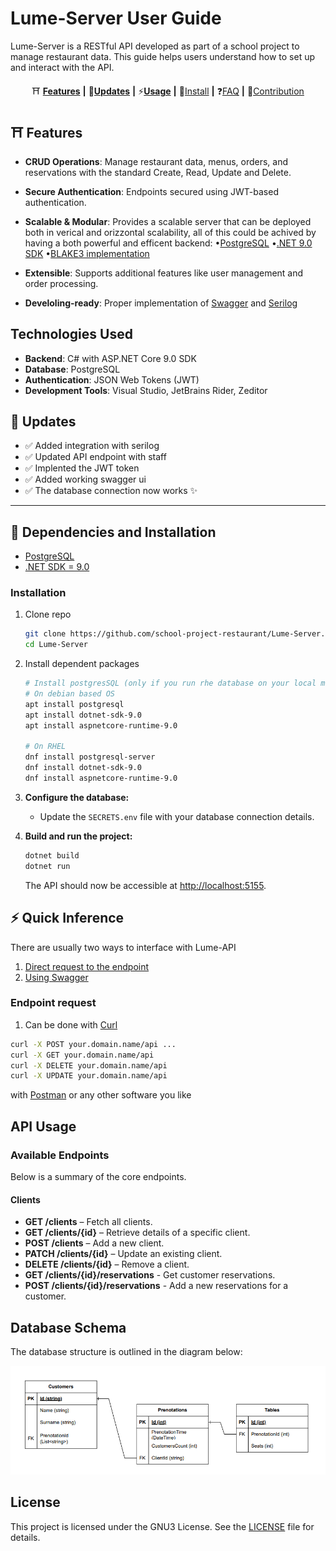 # Lume-Server User Guide

Lume-Server is a RESTful API developed as part of a school project to manage restaurant data. This guide helps users understand how to set up and interact with the API.
<div align="center">
   
⛩️ [**Features**](#-features) **|** 🚩[**Updates**](#-updates) **|** ⚡[**Usage**](#-quick-inference) **|** 🔧[Install](#-dependencies-and-installation)  **|** ❓[FAQ](docs/FAQ.md) **|** 🎨[Contribution](docs/CONTRIBUTING.md)

</div>

## ⛩️ Features

- **CRUD Operations**: Manage restaurant data, menus, orders, and reservations with the standard Create, Read, Update and Delete.
- **Secure Authentication**: Endpoints secured using JWT-based authentication.
- **Scalable & Modular**: Provides a scalable server that can be deployed both in verical and orizzontal scalability, all of this could be achived by having a both powerful and efficent backend:
     •[PostgreSQL](https://www.postgresql.org/)
     •[.NET 9.0 SDK](https://dotnet.microsoft.com/en-us/download)
     •[BLAKE3 implementation](https://github.com/BLAKE3-team/BLAKE3)

- **Extensible**: Supports additional features like user management and order processing.
- **Develoling-ready**: Proper implementation of [Swagger](https://swagger.io/) and [Serilog](https://serilog.net)
## Technologies Used

- **Backend**: C# with ASP.NET Core 9.0 SDK
- **Database**: PostgreSQL
- **Authentication**: JSON Web Tokens (JWT)
- **Development Tools**: Visual Studio, JetBrains Rider, Zeditor

## 🚩 Updates

- ✅ Added integration with serilog
- ✅ Updated API endpoint with staff
- ✅ Implented the JWT token
- ✅ Added working swagger ui
- ✅ The database connection now works ✨
---

## 🔧 Dependencies and Installation

- [PostgreSQL](https://www.postgresql.org/download/)
- [.NET SDK = 9.0](https://dotnet.microsoft.com/en-us/download/dotnet/9.0)
### Installation

1. Clone repo

    ```bash
    git clone https://github.com/school-project-restaurant/Lume-Server.git
   cd Lume-Server
    ```

2. Install dependent packages

    ```bash
    # Install postgresSQL (only if you run rhe database on your local machine) and .NET 9.0 SDK
    # On debian based OS
    apt install postgresql
    apt install dotnet-sdk-9.0
    apt install aspnetcore-runtime-9.0

    # On RHEL
    dnf install postgresql-server
    dnf install dotnet-sdk-9.0
    dnf install aspnetcore-runtime-9.0
    ```

3. **Configure the database:**
   - Update the `SECRETS.env` file with your database connection details.
4. **Build and run the project:**
   ```bash
   dotnet build
   dotnet run
   ```
   The API should now be accessible at [http://localhost:5155](http://localhost:5155).

## ⚡ Quick Inference

There are usually two ways to interface with Lume-API
1. [Direct request to the endpoint](endpoint-request)
2. [Using Swagger](#Swagger)

### Endpoint request
1. Can be done with [Curl](https://curl.se)
```bash
curl -X POST your.domain.name/api ...
curl -X GET your.domain.name/api
curl -X DELETE your.domain.name/api
curl -X UPDATE your.domain.name/api
```
with [Postman](https://www.postman.com)
or any other software you like

## API Usage

### Available Endpoints

Below is a summary of the core endpoints.

#### Clients
- **GET /clients** – Fetch all clients.
- **GET /clients/{id}** – Retrieve details of a specific client.
- **POST /clients** – Add a new client.
- **PATCH /clients/{id}** – Update an existing client.
- **DELETE /clients/{id}** – Remove a client.
- **GET /clients/{id}/reservations** - Get customer reservations.
- **POST /clients/{id}/reservations** - Add a new reservations for a customer.

## Database Schema

The database structure is outlined in the diagram below:

<p>
   <img src="assets/database-model.png">
</p>

## License

This project is licensed under the GNU3 License. See the [LICENSE](LICENSE) file for details.

